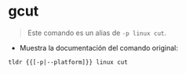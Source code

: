 # gcut

> Este comando es un alias de `-p linux cut`.

- Muestra la documentación del comando original:

`tldr {{[-p|--platform]}} linux cut`
